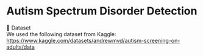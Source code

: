 # Autism Spectrum Disorder Detection

📂 Dataset <br>
We used the following dataset from Kaggle: <br>
https://www.kaggle.com/datasets/andrewmvd/autism-screening-on-adults/data
